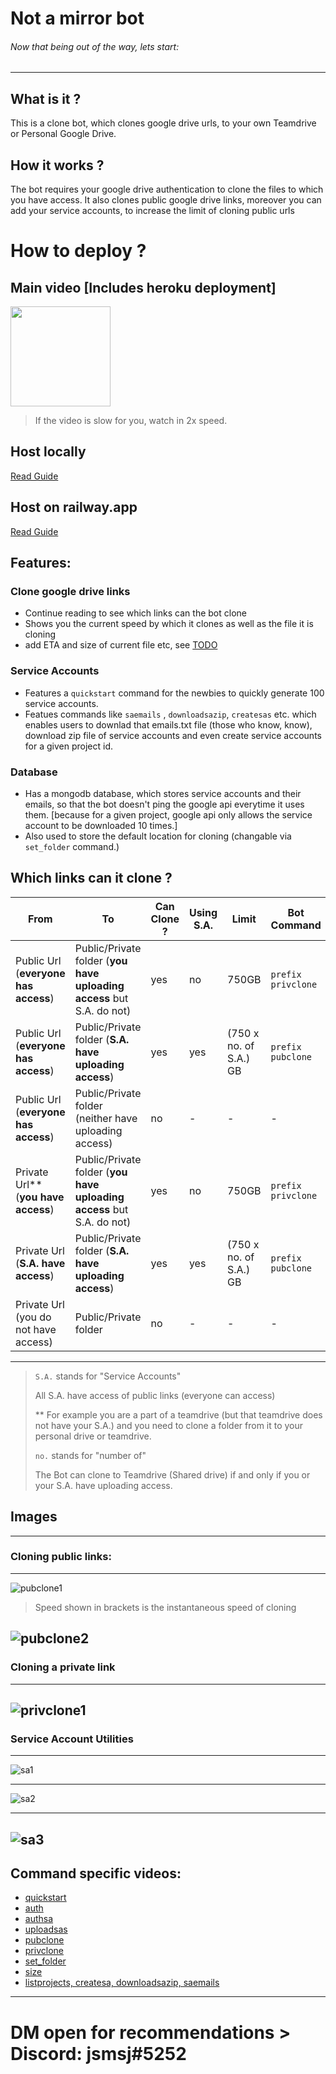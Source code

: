 # Not a mirror bot
###### Now that being out of the way, lets start:
---
## What is it ?

This is a clone bot, which clones google drive urls, to your own Teamdrive or Personal Google Drive.

## How it works ?

The bot requires your google drive authentication to clone the files to which you have access. It also clones public google drive links, moreover you can add your service accounts, to increase the limit of cloning public urls


# How to deploy ?

## Main video [Includes heroku deployment]
<p><a href="https://www.youtube.com/watch?v=MfnP1M0BW7Y"> <img src="https://img.shields.io/badge/See%20Video-black?style=for-the-badge&logo=YouTube" width="160""/></a></p>

> If the video is slow for you, watch in 2x speed.

## Host locally
[Read Guide](docs/Host%20Locally.md)

## Host on railway.app
[Read Guide](docs/Host%20on%20Railway)



## Features:

### Clone google drive links
- Continue reading to see which links can the bot clone
- Shows you the current speed by which it clones as well as the file it is cloning
- add ETA and size of current file etc, see [TODO](TODO)

### Service Accounts
- Features a `quickstart` command for the newbies to quickly generate 100 service accounts.
- Featues commands like `saemails` , `downloadsazip`, `createsas` etc. which enables users to downlad that emails.txt file (those who know, know), download zip file of service accounts and even create service accounts for a given project id.

### Database
- Has a mongodb database, which stores service accounts and their emails, so that the bot doesn't ping the google api everytime it uses them. [because for a given project, google api only allows the service account to be downloaded 10 times.]
- Also used to store the default location for cloning (changable via `set_folder` command.)



## Which links can it clone ?

| From  | To  | Can Clone ?  | Using S.A. | Limit  | Bot Command |
| ------------ | ------------ | ------------ | ------------ | ------------ | ------------ |
| Public Url (**everyone has access**)  | Public/Private folder (**you have uploading access** but S.A. do not)  | yes  |no| 750GB  |`prefix privclone`|
|  Public Url (**everyone has access**) |  Public/Private folder (**S.A. have uploading access**) | yes  |yes| (750 x no. of S.A.) GB  |`prefix pubclone`|
|  Public Url (**everyone has access**) |  Public/Private folder (neither have uploading access) | no  |-| -  |-|
| Private Url** (**you have access**)  | Public/Private folder (**you have uploading access** but S.A. do not)  | yes  |no| 750GB  |`prefix privclone`|
|  Private Url (**S.A. have access**) |  Public/Private folder (**S.A. have uploading access**) |  yes |yes|  (750 x no. of S.A.) GB |`prefix pubclone`|
|  Private Url (you do not have access) |  Public/Private folder |  no |-|  - |-|
---

> `S.A.` stands for "Service Accounts"
> 
> All S.A. have access of public links (everyone can access)
> 
> ** For example you are a part of a teamdrive (but that teamdrive does not have your S.A.) and you need to clone a folder from it to your personal drive or teamdrive.
> 
> `no.` stands for "number of"
> 
> The Bot can clone to Teamdrive (Shared drive) if and only if you or your S.A. have uploading access.

## Images

---
### Cloning public links:
---
![pubclone1](images/pubclone.png)

> Speed shown in brackets is the instantaneous speed of cloning

![pubclone2](images/pubclone2.png)
---
### Cloning a private link
---
![privclone1](images/privclone.png)
---
### Service Account Utilities
---
![sa1](images/sa1.png)

---
![sa2](images/sa2.png)

---
![sa3](images/sa3.png)
---


## Command specific videos:
- [quickstart](https://youtu.be/7PvR1MC_khI)
- [auth](https://youtu.be/fUKg5Ge2zl4)
- [authsa](https://youtu.be/rz59wScRrqE)
- [uploadsas](https://youtu.be/ofbelNADAtA)
- [pubclone](https://youtu.be/9dH121W0DZQ)
- [privclone](https://youtu.be/1eM3jXXJJtM)
- [set_folder](https://youtu.be/e1wqjROvc-I)
- [size](https://youtu.be/765uHC6Ybfk)
- [listprojects, createsa, downloadsazip, saemails](https://youtu.be/hWmX-a22uLA)

---

# DM open for recommendations > Discord: jsmsj#5252






